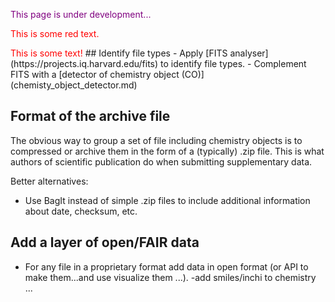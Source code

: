 
<p style="color:#800080">This page is under development...</p>
<p style='color:red'>This is some red text.</p>
<font color="red">This is some text!</font>
## Identify file types
- Apply [FITS analyser](https://projects.iq.harvard.edu/fits) to identify file types.
- Complement FITS with a [detector of chemistry object (CO)](chemisty_object_detector.md)

## Format of the archive file
The obvious way to group a set of file including chemistry objects is to compressed or archive them in the form of a (typically) .zip file. This is what authors of scientific publication do when submitting supplementary data.

Better alternatives:
- Use BagIt instead of simple .zip files to include additional information about date, checksum, etc.


## Add a layer of open/FAIR data 
- For any file in a proprietary format add data in open format (or API to make them...and use visualize them ...).
-add smiles/inchi to chemistry ...
